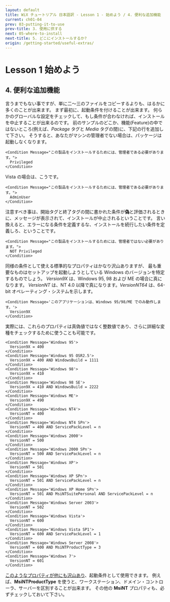 ```yaml
---
layout: default
title: WiX チュートリアル 日本語訳 - Lesson 1 - 始めよう / 4. 便利な追加機能
current: ch01-04
prev: 03-putting-it-to-use
prev-title: 3. 使用に供する
next: 05-where-to-install
next-title: 5. どこにインストールするか?
origin: /getting-started/useful-extras/
---
```

# Lesson 1 始めよう

## 4. 便利な追加機能

言うまでもない事ですが、単に二～三のファイルをコピーするよりも、はるかに多くのことが出来ます。
まず最初に、起動条件を付けることが出来ます。
何らかのグローバルな設定をチェックして、もし条件が合わなければ、インストールを中止することが出来るのです。
前のサンプルのどこか、機能(Feature)の中ではないところ(例えば、*Package* タグと *Media* タグの間)に、下記の行を追加して下さい。
そうすると、あなたがマシンの管理者でない場合は、パッケージは起動しなくなります。

    <Condition Message="この製品をインストールするためには、管理者である必要があります。">
      Privileged
    </Condition>

Vista の場合は、こうです。

    <Condition Message="この製品をインストールするためには、管理者である必要があります。">
      AdminUser
    </Condition>

注意すべき事は、開始タグと終了タグの間に書かれた条件が**偽**と評価されるときに、メッセージが表示されて、インストールが中止されるということです。
言い換えると、エラーになる条件を定義するな、インストールを続行したい条件を定義しろ、ということです。

    <Condition Message="この製品をインストールするためには、管理者ではない必要があります。">
      NOT Privileged
    </Condition>

同様の条件として使える標準的なプロパティはかなり沢山ありますが、
最も重要なものはセットアップを起動しようとしている Windows のバージョンを特定するものでしょう。
*Version9X* は、Windows 95, 98 および ME の場合に真になります。
*VersionNT* は、NT 4.0 以降で真になります。*VersionNT64* は、64-bit オペレーティング・システムを示します。

    <Condition Message='このアプリケーションは、Windows 95/98/ME でのみ動作します。'>
      Version9X
    </Condition>

実際には、これらのプロパティは真偽値ではなく整数値であり、さらに詳細な変種をチェックするために使うことも可能です。

    <Condition Message='Windows 95'>
      Version9X = 400
    </Condition>
    <Condition Message='Windows 95 OSR2.5'>
      Version9X = 400 AND WindowsBuild = 1111
    </Condition>
    <Condition Message='Windows 98'>
      Version9X = 410
    </Condition>
    <Condition Message='Windows 98 SE'>
      Version9X = 410 AND WindowsBuild = 2222
    </Condition>
    <Condition Message='Windows ME'>
      Version9X = 490
    </Condition>
    <Condition Message='Windows NT4'>
      VersionNT = 400
    </Condition>
    <Condition Message='Windows NT4 SPn'>
      VersionNT = 400 AND ServicePackLevel = n
    </Condition>
    <Condition Message='Windows 2000'>
      VersionNT = 500
    </Condition>
    <Condition Message='Windows 2000 SPn'>
      VersionNT = 500 AND ServicePackLevel = n
    </Condition>
    <Condition Message='Windows XP'>
      VersionNT = 501
    </Condition>
    <Condition Message='Windows XP SPn'>
      VersionNT = 501 AND ServicePackLevel = n
    </Condition>
    <Condition Message='Windows XP Home SPn'>
      VersionNT = 501 AND MsiNTSuitePersonal AND ServicePackLevel = n
    </Condition>
    <Condition Message='Windows Server 2003'>
      VersionNT = 502
    </Condition>
    <Condition Message='Windows Vista'>
      VersionNT = 600
    </Condition>
    <Condition Message='Windows Vista SP1'>
      VersionNT = 600 AND ServicePackLevel = 1
    </Condition>
    <Condition Message='Windows Server 2008'>
      VersionNT = 600 AND MsiNTProductType = 3
    </Condition>
    <Condition Message='Windows 7'>
      VersionNT = 601
    </Condition>

[このようなプロパティが他にも沢山あり](https://msdn.microsoft.com/en-us/library/aa370905(VS.85).aspx#operating_system_properties)、起動条件として使用できます。
例えば、**MsiNTProductType** を使うと、ワークステーション、ドメイン・コントローラ、サーバーを区別することが出来ます。
その他の **MsiNT** プロパティも、必ずチェックしておいて下さい。
